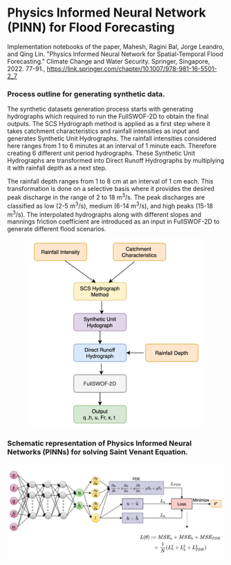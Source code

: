# Physics Informed Neural Network (PINN) for Flood Forecasting

Implementation notebooks of the paper, Mahesh, Ragini Bal, Jorge Leandro, and Qing Lin. "Physics Informed Neural Network for Spatial-Temporal Flood Forecasting." Climate Change and Water Security. Springer, Singapore, 2022. 77-91., https://link.springer.com/chapter/10.1007/978-981-16-5501-2_7



### Process outline for generating synthetic data.

The synthetic datasets generation process starts with  generating hydrographs which required to run the FullSWOF-2D to obtain the final outputs. The SCS Hydrograph method is applied as a first step where it takes catchment characteristics and rainfall intensities as input and generates Synthetic Unit Hydrographs. The rainfall intensities considered here ranges from 1 to 6 minutes at an interval of 1 minute each. Therefore creating 6 different unit period hydrographs. These Synthetic Unit Hydrographs are transformed into Direct Runoff Hydrographs by multiplying it with rainfall depth as a next step. 

The rainfall depth ranges from 1 to 8 cm at an interval of 1 cm each. This transformation is done on a selective basis where it provides the desired peak discharge in the range of 2 to 18 m<sup>3</sup>/s. The peak discharges are classified as low (2-5 m<sup>3</sup>/s), medium (6-14 m<sup>3</sup>/s), and high peaks (15-18 m<sup>3</sup>/s). The interpolated hydrographs along with different slopes and mannings friction coefficient are introduced as an input in FullSWOF-2D to generate different flood scenarios.

<p align="center">
<img src="Visualization/dataset_process_outline.png" alt="dataset_process" width="400" class="d d "/>
</p>

### Schematic representation of Physics Informed Neural Networks (PINNs) for solving Saint Venant Equation.
![Schematic representation of Physics Informed Neural Networks (PINNs) for solving Saint Venant Equation.](Visualization/schematic_pinn.png)
